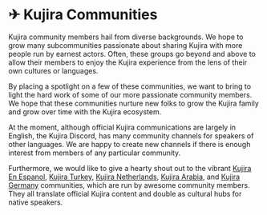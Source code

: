 # ✈ Kujira Communities

Kujira community members hail from diverse backgrounds. We hope to grow many subcommunities passionate about sharing Kujira with more people run by earnest actors. Often, these groups go beyond and above to allow their members to enjoy the Kujira experience from the lens of their own cultures or languages.

By placing a spotlight on a few of these communities, we want to bring to light the hard work of some of our more passionate community members. We hope that these communities nurture new folks to grow the Kujira family and grow over time with the Kujira ecosystem.

At the moment, although official Kujira communications are largely in English, the Kujira Discord, has many community channels for speakers of other languages. We are happy to create new channels if there is enough interest from members of any particular community.&#x20;

Furthermore, we would like to give a hearty shout out to the vibrant [Kujira En Espanol](https://twitter.com/KujiraEnEspanol), [Kujira Turkey](https://twitter.com/KujiraTurkiye), [Kujira Netherlands](https://twitter.com/KujiraBeNeLux), [Kujira Arabia](https://twitter.com/kujiraarabia?s=11\&t=Y6tjefjlmtMAxb4wC9zdMw), and [Kujira Germany](https://twitter.com/KujiraGER) communities, which are run by awesome community members. They all translate official Kujira content and double as cultural hubs for native speakers.&#x20;
